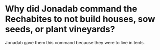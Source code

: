 # Why did Jonadab command the Rechabites to not build houses, sow seeds, or plant vineyards?

Jonadab gave them this command because they were to live in tents.
